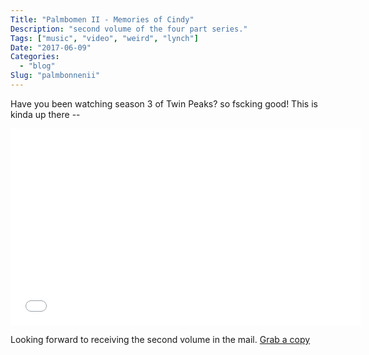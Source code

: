 ```yaml
---
Title: "Palmbomen II - Memories of Cindy"
Description: "second volume of the four part series."
Tags: ["music", "video", "weird", "lynch"]
Date: "2017-06-09"
Categories:
  - "blog"
Slug: "palmbonnenii"
---
```


Have you been watching season 3 of Twin Peaks? so fscking good!
This is kinda up there -- 

<div class="video-container">
<iframe width="560" height="315" src="//www.youtube.com/embed/wDvEc5troQo" frameborder="0" allowfullscreen></iframe>
</div>

Looking forward to receiving the second volume in the mail.
<a href="https://palmbomen-ii.bandcamp.com/album/memories-of-cindy">Grab a copy</a>
